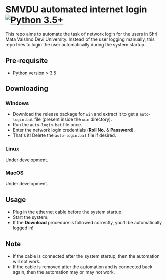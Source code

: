 # SMVDU automated internet login <br/>[![Python 3.5+](https://img.shields.io/badge/python-3.5+-blue.svg)](https://www.python.org/downloads/release/python-360/)<br/>

This repo aims to automate the task of network login for the users in Shri Mata Vaishno Devi University. Instead of the user logging manually, this repo tries to login the user automatically during the system startup.

## Pre-requisite 

- Python version > 3.5

## Downloading

### Windows

- Download the release package for `win` and extract it to get a `auto-login.bat` file (present inside the `win` directory).
- Run the `auto-login.bat` file once.
- Enter the network login credentials (**Roll No.** & **Password**).
- That's it! Delete the `auto-login.bat` file if desired.


### Linux 

Under development.

### MacOS

Under development.


## Usage

- Plug in the ethernet cable before the system startup.
- Start the system.
- If the **Download** procedure is followed correctly, you'll be automatically logged in!

## Note

- If the cable is connected after the system startup, then the automation will not work.
- If the cable is removed after the automation and is connected back again, then the automation may or may not work.

